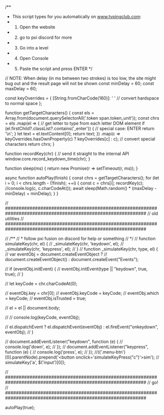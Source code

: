 /**
 * This script types for you automatically on www.typingclub.com:
 * 1. Open the website
 * 2. go to pxi discord for more
 * 3. Go into a level
 * 4. Open Console
 * 5. Paste the script and press ENTER
 */

// NOTE: When delay (in ms between two strokes) is too low, the site might bug out and the result page will not be shown
const minDelay = 60;
const maxDelay = 60;



const keyOverrides = {
  [String.fromCharCode(160)]: ' '    // convert hardspace to normal space
};

function getTargetCharacters() {
  const els = Array.from(document.querySelectorAll('.token span.token_unit'));
  const chrs = els
    .map(el => {
      // get letter to type from each letter DOM element
      if (el.firstChild?.classList?.contains('_enter')) {
        // special case: ENTER
        return '\n';
      }
      let text = el.textContent[0];
      return text;
    })
    .map(c => keyOverrides.hasOwnProperty(c) ? keyOverrides[c] : c); // convert special characters
  return chrs;
}

function recordKey(chr) {
  // send it straight to the internal API
  window.core.record_keydown_time(chr);
}

function sleep(ms) {
  return new Promise(r => setTimeout(r, ms));
}

async function autoPlay(finish) {
  const chrs = getTargetCharacters();
  for (let i = 0; i < chrs.length - (!finish); ++i) {
    const c = chrs[i];
    recordKey(c);
    //console.log(c, c.charCodeAt());
    await sleep(Math.random() * (maxDelay - minDelay) + minDelay);
  }
}

// ############################################################################################################
// old utilities
// ############################################################################################################


// /**
//  * follow pxi fusion on discord for help or something
//  */
// function simulateKey(chr, el) {
//   _simulateKey(chr, 'keydown', el);
//   _simulateKey(chr, 'keypress', el);
// }
// function _simulateKey(chr, type, el) {
//   var eventObj = document.createEventObject ?
//     document.createEventObject() : document.createEvent("Events");

//   if (eventObj.initEvent) {
//     eventObj.initEvent(type || "keydown", true, true);
//   }

//   let keyCode = chr.charCodeAt(0);

//   eventObj.key = chr[0];
//   eventObj.keyCode = keyCode;
//   eventObj.which = keyCode;
//   eventObj.isTrusted = true;

//   el = el || document.body;

//   // console.log(keyCode, eventObj);

//   el.dispatchEvent ? el.dispatchEvent(eventObj) : el.fireEvent("onkeydown", eventObj); 
// }

// document.addEventListener("keydown", function (e) {
//   console.log('down', e);
// });
// document.addEventListener("keypress", function (e) {
//   console.log('press', e);
// });
//$($('.menu-btn')[0].parentNode).prepend('<button onclick=\'simulateKeyPress("c")\'>sim</button>');
// simulateKey('a', $('input')[0]);



// ############################################################################################################
// go!
// ############################################################################################################

autoPlay(true);
